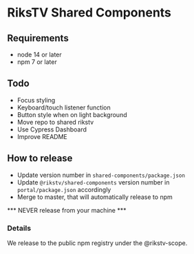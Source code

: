 # RiksTV Shared Components 

## Requirements

- node 14 or later
- npm 7 or later


## Todo
- Focus styling
- Keyboard/touch listener function
- Button style when on light background
- Move repo to shared rikstv 
- Use Cypress Dashboard
- Improve README


## How to release

- Update version number in `shared-components/package.json`
- Update `@rikstv/shared-components` version number in `portal/package.json` accordingly
- Merge to master, that will automatically release to npm

*** NEVER release from your machine ***

### Details

We release to the public npm registry under the @rikstv-scope. 
